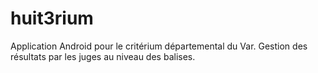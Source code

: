 # huit3rium
Application Android pour le critérium départemental du Var. Gestion des résultats par les juges au niveau des balises.
